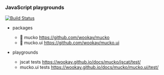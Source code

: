 ### JavaScript playgrounds

[![Build Status](https://travis-ci.org/wookay/jscat.svg?branch=master)](https://travis-ci.org/wookay/jscat)

* packages
  - 🍚 mucko    https://github.com/wookay/mucko
  - 🍱 mucko.ui https://github.com/wookay/mucko.ui

* playgrounds
  - jscat tests https://wookay.github.io/docs/mucko/jscat/test/
  - mucko.ui tests https://wookay.github.io/docs/mucko/mucko.ui/test/
